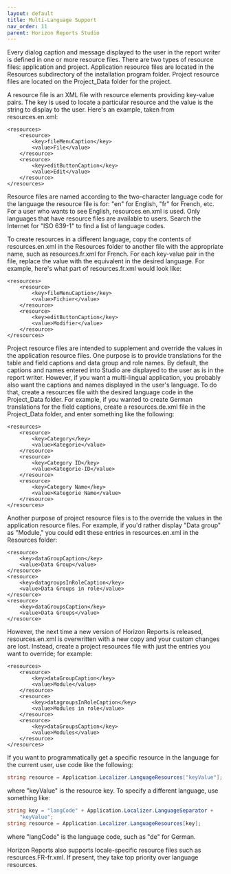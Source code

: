 ```yaml
---
layout: default
title: Multi-Language Support
nav_order: 11
parent: Horizon Reports Studio
---
```


Every dialog caption and message displayed to the user in the report writer is defined in one or more resource files. There are two types of resource files: application and project. Application resource files are located in the Resources subdirectory of the installation program folder. Project resource files are located on the Project_Data folder for the project.

A resource file is an XML file with resource elements providing key-value pairs. The key is used to locate a particular resource and the value is the string to display to the user. Here's an example, taken from resources.en.xml:

    <resources>
        <resource>
            <key>fileMenuCaption</key>
            <value>File</value>
        </resource>
        <resource>
            <key>editButtonCaption</key>
            <value>Edit</value>
        </resource>
    </resources>

Resource files are named according to the two-character language code for the language the resource file is for: "en" for English, "fr" for French, etc. For a user who wants to see English, resources.en.xml is used. Only languages that have resource files are available to users. Search the Internet for "ISO 639-1" to find a list of language codes.

To create resources in a different language, copy the contents of resources.en.xml in the Resources folder to another file with the appropriate name, such as resources.fr.xml for French. For each key-value pair in the file, replace the value with the equivalent in the desired language. For example, here's what part of resources.fr.xml would look like:

    <resources>
        <resource>
            <key>fileMenuCaption</key>
            <value>Fichier</value>
        </resource>
        <resource>
            <key>editButtonCaption</key>
            <value>Modifier</value>
        </resource>
    </resources>

Project resource files are intended to supplement and override the values in the application resource files. One purpose is to provide translations for the table and field captions and data group and role names. By default, the captions and names entered into Studio are displayed to the user as is in the report writer. However, if you want a multi-lingual application, you probably also want the captions and names displayed in the user's language. To do that, create a resources file with the desired language code in the Project_Data folder. For example, if you wanted to create German translations for the field captions, create a resources.de.xml file in the Project_Data folder, and enter something like the following:

	<resources>
		<resource>
			<key>Category</key>
			<value>Kategorie</value>
		</resource>
		<resource>
			<key>Category ID</key>
			<value>Kategorie-ID</value>
		</resource>
		<resource>
			<key>Category Name</key>
			<value>Kategorie Name</value>
		</resource>
	</resources>

Another purpose of project resource files is to the override the values in the application resource files. For example, if you'd rather display "Data group" as "Module," you could edit these entries in resources.en.xml in the Resources folder:

    <resource>
        <key>dataGroupCaption</key>
        <value>Data Group</value>
    </resource>
    <resource>
        <key>datagroupsInRoleCaption</key>
        <value>Data Groups in role</value>
    </resource>
    <resource>
        <key>dataGroupsCaption</key>
        <value>Data Groups</value>
    </resource>

However, the next time a new version of Horizon Reports is released, resources.en.xml is overwritten with a new copy and your custom changes are lost. Instead, create a project resources file with just the entries you want to override; for example:

    <resources>
        <resource>
            <key>dataGroupCaption</key>
            <value>Module</value>
        </resource>
        <resource>
            <key>datagroupsInRoleCaption</key>
            <value>Modules in role</value>
        </resource>
        <resource>
            <key>dataGroupsCaption</key>
            <value>Modules</value>
        </resource>
    </resources>

If you want to programmatically get a specific resource in the language for the current user, use code like the following:

```csharp
string resource = Application.Localizer.LanguageResources["keyValue"];
```

where "keyValue" is the resource key. To specify a different language, use something like:

```csharp
string key = "langCode" + Application.Localizer.LanguageSeparator +
    "keyValue";
string resource = Application.Localizer.LanguageResources[key];
```

where "langCode" is the language code, such as "de" for German.

Horizon Reports also supports locale-specific resource files such as resources.FR-fr.xml. If present, they take top priority over language resources.